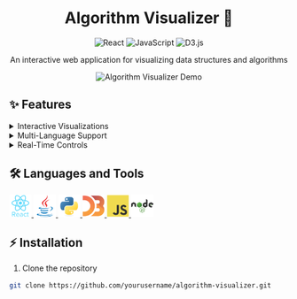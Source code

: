 <div align="center">
  <h1>Algorithm Visualizer 🎯</h1>
  <p>
    <img src="https://img.shields.io/badge/React-20232A?style=for-the-badge&logo=react&logoColor=61DAFB" alt="React"/>
    <img src="https://img.shields.io/badge/JavaScript-F7DF1E?style=for-the-badge&logo=javascript&logoColor=black" alt="JavaScript"/>
    <img src="https://img.shields.io/badge/D3.js-F9A03C?style=for-the-badge&logo=d3.js&logoColor=white" alt="D3.js"/>
  </p>
  <p>An interactive web application for visualizing data structures and algorithms</p>
</div>

<div align="center">
  <img src="demo.gif" alt="Algorithm Visualizer Demo" width="700"/>
</div>

<h2>✨ Features</h2>

<details>
<summary>Interactive Visualizations</summary>
<br>
  
- **Sorting Algorithms**
  - Bubble Sort
  - Quick Sort
- **Searching Algorithms**
  - Binary Search
- **Data Structures**
  - Linked List
  - Binary Tree
</details>

<details>
<summary>Multi-Language Support</summary>
<br>

- Java
- Python
</details>

<details>
<summary>Real-Time Controls</summary>
<br>

- ⏯️ Play/Pause functionality
- 🎚️ Speed adjustment
- 👣 Step-by-step progression
- 🔄 Reset capability
</details>

<h2>🛠️ Languages and Tools</h2>

<p align="left">
  <a href="https://reactjs.org/" target="_blank" rel="noreferrer">
    <img src="https://raw.githubusercontent.com/devicons/devicon/master/icons/react/react-original-wordmark.svg" alt="react" width="40" height="40"/>
  </a>
  <a href="https://www.java.com" target="_blank" rel="noreferrer">
    <img src="https://raw.githubusercontent.com/devicons/devicon/master/icons/java/java-original.svg" alt="java" width="40" height="40"/>
  </a>
  <a href="https://www.python.org" target="_blank" rel="noreferrer">
    <img src="https://raw.githubusercontent.com/devicons/devicon/master/icons/python/python-original.svg" alt="python" width="40" height="40"/>
  </a>
  <a href="https://d3js.org/" target="_blank" rel="noreferrer">
    <img src="https://raw.githubusercontent.com/devicons/devicon/master/icons/d3js/d3js-original.svg" alt="d3js" width="40" height="40"/>
  </a>
  <a href="https://developer.mozilla.org/en-US/docs/Web/JavaScript" target="_blank" rel="noreferrer">
    <img src="https://raw.githubusercontent.com/devicons/devicon/master/icons/javascript/javascript-original.svg" alt="javascript" width="40" height="40"/>
  </a>
  <a href="https://nodejs.org" target="_blank" rel="noreferrer">
    <img src="https://raw.githubusercontent.com/devicons/devicon/master/icons/nodejs/nodejs-original-wordmark.svg" alt="nodejs" width="40" height="40"/>
  </a>
</p>

<h2>⚡ Installation</h2>

1. Clone the repository
```bash
git clone https://github.com/yourusername/algorithm-visualizer.git
